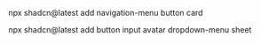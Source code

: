 npx shadcn@latest add navigation-menu button card

npx shadcn@latest add button input avatar dropdown-menu sheet

